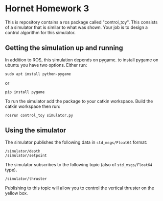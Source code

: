 # Hornet Homework 3

This is repository contains a ros package called "control_toy". This consists of a simulator that is similar to what was shown. Your job is to design a control algorithm for this simulator.

## Getting the simulation up and running

In addition to ROS, this simulation depends on pygame. to install pygame on ubuntu you have two options. Either run:

```
sudo apt install python-pygame
```

or

```
pip install pygame
```

To run the simulator add the package to your catkin workspace. Build the catkin workspace then run:

```
rosrun control_toy simulator.py
```

## Using the simulator

The simulator publishes the following data in `std_msgs/Float64` format:

```
/simulator/depth
/simulator/setpoint
```

The simulator subscribes to the following topic (also of `std_msgs/Float64` type). 

```
/simulator/thruster
```
Publishing to this topic will allow you to control the vertical thruster on the yellow box.
